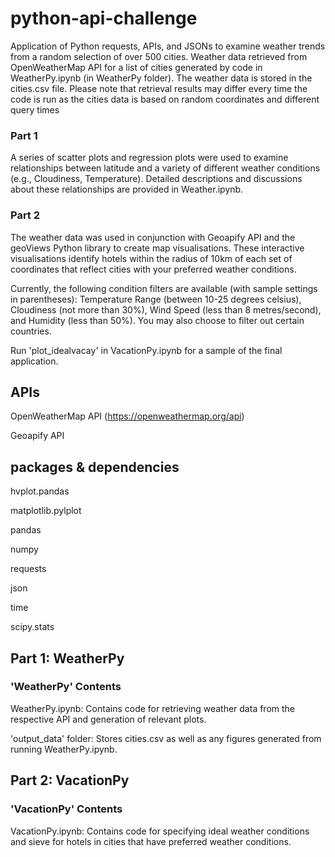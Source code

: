 # python-api-challenge
Application of Python requests, APIs, and JSONs to examine weather trends from a random selection of over 500 cities. Weather data retrieved from OpenWeatherMap API for a list of cities generated by code in WeatherPy.ipynb (in WeatherPy folder). The weather data is stored in the cities.csv file. Please note that retrieval results may differ every time the code is run as the cities data is based on random coordinates and different query times


### Part 1 
A series of scatter plots and regression plots were used to examine relationships between latitude and a variety of different weather conditions (e.g., Cloudiness, Temperature). Detailed descriptions and discussions about these relationships are provided in Weather.ipynb.

### Part 2 
The weather data was used in conjunction with Geoapify API and the geoViews Python library to create map visualisations. These interactive visualisations identify hotels within the radius of 10km of each set of coordinates that reflect cities with your preferred weather conditions. 

Currently, the following condition filters are available (with sample settings in parentheses): Temperature Range (between 10-25 degrees celsius), Cloudiness (not more than 30%), Wind Speed (less than 8 metres/second), and Humidity (less than 50%). You may also choose to filter out certain countries.

Run 'plot_idealvacay' in VacationPy.ipynb for a sample of the final application.

## APIs

OpenWeatherMap API (https://openweathermap.org/api)

Geoapify API

## packages & dependencies

hvplot.pandas

matplotlib.pylplot

pandas

numpy

requests

json

time

scipy.stats


## Part 1: WeatherPy
### 'WeatherPy' Contents

WeatherPy.ipynb: Contains code for retrieving weather data from the respective API and generation of relevant plots. 

'output_data' folder: Stores cities.csv as well as any figures generated from running WeatherPy.ipynb.


## Part 2: VacationPy
### 'VacationPy' Contents

VacationPy.ipynb: Contains code for specifying ideal weather conditions and sieve for hotels in cities that have preferred weather conditions.
